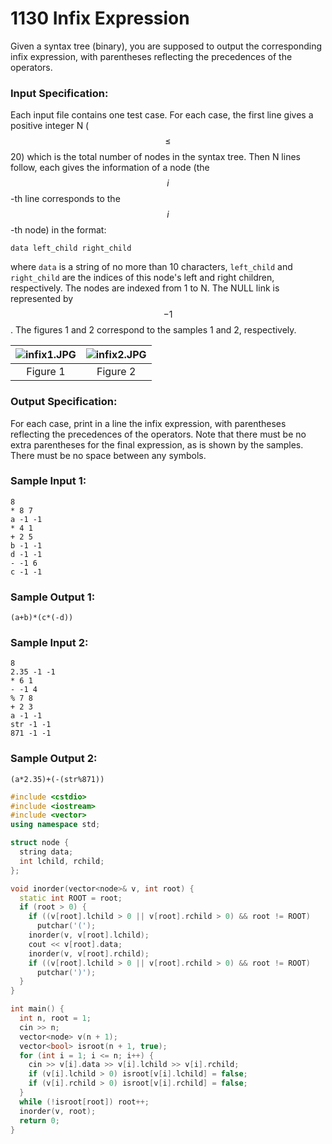 # 1130 Infix Expression
Given a syntax tree (binary), you are supposed to output the corresponding infix expression, with parentheses reflecting the precedences of the operators.

### Input Specification:

Each input file contains one test case. For each case, the first line gives a positive integer N ($$\le$$ 20) which is the total number of nodes in the syntax tree. Then N lines follow, each gives the information of a node (the $$i$$-th line corresponds to the $$i$$-th node) in the format:
```
data left_child right_child
```
where `data` is a string of no more than 10 characters, `left_child` and `right_child` are the indices of this node's left and right children, respectively. The nodes are indexed from 1 to N. The NULL link is represented by $$-1$$. The figures 1 and 2 correspond to the samples 1 and 2, respectively.


| ![infix1.JPG](~/4d1c4a98-33cc-45ff-820f-c548845681ba.JPG) | ![infix2.JPG](~/b5a3c36e-91ad-494a-8853-b46e1e8b60cc.JPG) | 
| :--------: |:--------: | 
| Figure 1| Figure 2| 


### Output Specification:

For each case, print in a line the infix expression, with parentheses reflecting the precedences of the operators. Note that there must be no extra parentheses for the final expression, as is shown by the samples. There must be no space between any symbols.

### Sample Input 1:
```in
8
* 8 7
a -1 -1
* 4 1
+ 2 5
b -1 -1
d -1 -1
- -1 6
c -1 -1
```

### Sample Output 1:
```out
(a+b)*(c*(-d))
```

### Sample Input 2:
```in
8
2.35 -1 -1
* 6 1
- -1 4
% 7 8
+ 2 3
a -1 -1
str -1 -1
871 -1 -1
```

### Sample Output 2:
```out
(a*2.35)+(-(str%871))
```

```cpp
#include <cstdio>
#include <iostream>
#include <vector>
using namespace std;

struct node {
  string data;
  int lchild, rchild;
};

void inorder(vector<node>& v, int root) {
  static int ROOT = root;
  if (root > 0) {
    if ((v[root].lchild > 0 || v[root].rchild > 0) && root != ROOT)
      putchar('(');
    inorder(v, v[root].lchild);
    cout << v[root].data;
    inorder(v, v[root].rchild);
    if ((v[root].lchild > 0 || v[root].rchild > 0) && root != ROOT)
      putchar(')');
  }
}

int main() {
  int n, root = 1;
  cin >> n;
  vector<node> v(n + 1);
  vector<bool> isroot(n + 1, true);
  for (int i = 1; i <= n; i++) {
    cin >> v[i].data >> v[i].lchild >> v[i].rchild;
    if (v[i].lchild > 0) isroot[v[i].lchild] = false;
    if (v[i].rchild > 0) isroot[v[i].rchild] = false;
  }
  while (!isroot[root]) root++;
  inorder(v, root);
  return 0;
}
```